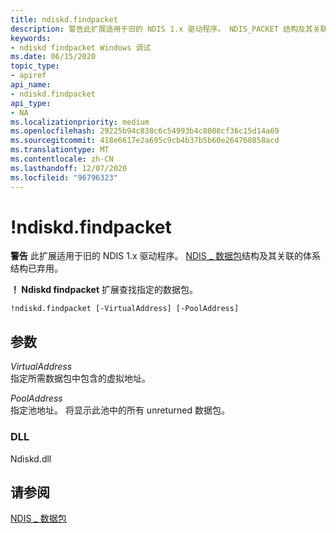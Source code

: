 ```yaml
---
title: ndiskd.findpacket
description: 警告此扩展适用于旧的 NDIS 1.x 驱动程序。 NDIS_PACKET 结构及其关联的体系结构已弃用。 Ndiskd. findpacket 扩展查找指定的数据包。
keywords:
- ndiskd findpacket Windows 调试
ms.date: 06/15/2020
topic_type:
- apiref
api_name:
- ndiskd.findpacket
api_type:
- NA
ms.localizationpriority: medium
ms.openlocfilehash: 29225b94c838c6c54993b4c8008cf36c15d14a69
ms.sourcegitcommit: 418e6617e2a695c9cb4b37b5b60e264760858acd
ms.translationtype: MT
ms.contentlocale: zh-CN
ms.lasthandoff: 12/07/2020
ms.locfileid: "96796323"
---
```

# <a name="ndiskdfindpacket"></a>!ndiskd.findpacket

**警告**  此扩展适用于旧的 NDIS 1.x 驱动程序。 [NDIS \_ 数据包](/previous-versions/windows/hardware/network/ff557086(v=vs.85))结构及其关联的体系结构已弃用。

**！ Ndiskd findpacket** 扩展查找指定的数据包。

```console
!ndiskd.findpacket [-VirtualAddress] [-PoolAddress]  
```

## <a name="parameters"></a>参数

<span id="_______VirtualAddress______"></span><span id="_______virtualaddress______"></span><span id="_______VIRTUALADDRESS______"></span>*VirtualAddress*   
指定所需数据包中包含的虚拟地址。

<span id="_______PoolAddress______"></span><span id="_______pooladdress______"></span><span id="_______POOLADDRESS______"></span>*PoolAddress*   
指定池地址。 将显示此池中的所有 unreturned 数据包。

### <a name="dll"></a>DLL

Ndiskd.dll

## <a name="see-also"></a>请参阅

[NDIS \_ 数据包](/previous-versions/windows/hardware/network/ff557086(v=vs.85))
